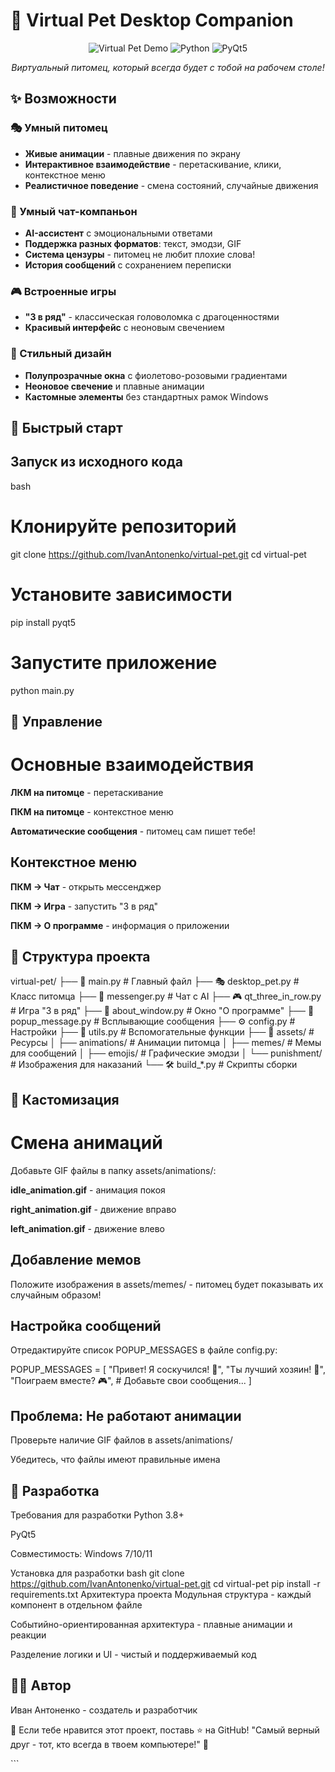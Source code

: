 # 🐾 Virtual Pet Desktop Companion

<div align="center">

![Virtual Pet Demo](https://img.shields.io/badge/🐾-Virtual%20Pet-blueviolet?style=for-the-badge)
![Python](https://img.shields.io/badge/Python-3.8+-yellow?style=for-the-badge&logo=python)
![PyQt5](https://img.shields.io/badge/PyQt5-Desktop%20App-green?style=for-the-badge&logo=qt)

*Виртуальный питомец, который всегда будет с тобой на рабочем столе!*

</div>

## ✨ Возможности

### 🎭 Умный питомец
- **Живые анимации** - плавные движения по экрану
- **Интерактивное взаимодействие** - перетаскивание, клики, контекстное меню
- **Реалистичное поведение** - смена состояний, случайные движения

### 💬 Умный чат-компаньон
- **AI-ассистент** с эмоциональными ответами
- **Поддержка разных форматов**: текст, эмодзи, GIF
- **Система цензуры** - питомец не любит плохие слова!
- **История сообщений** с сохранением переписки

### 🎮 Встроенные игры
- **"3 в ряд"** - классическая головоломка с драгоценностями
- **Красивый интерфейс** с неоновым свечением

### 🎨 Стильный дизайн
- **Полупрозрачные окна** с фиолетово-розовыми градиентами
- **Неоновое свечение** и плавные анимации
- **Кастомные элементы** без стандартных рамок Windows

## 🚀 Быстрый старт


## Запуск из исходного кода
bash
# Клонируйте репозиторий
git clone https://github.com/IvanAntonenko/virtual-pet.git
cd virtual-pet

# Установите зависимости
pip install pyqt5

# Запустите приложение
python main.py

## 🎯 Управление
# Основные взаимодействия
**ЛКМ на питомце** - перетаскивание

**ПКМ на питомце** - контекстное меню

**Автоматические сообщения** - питомец сам пишет тебе!

## Контекстное меню
**ПКМ → Чат** - открыть мессенджер

**ПКМ → Игра** - запустить "3 в ряд"

**ПКМ → О программе** - информация о приложении

## 📁 Структура проекта

virtual-pet/
├── 🐾 main.py                 # Главный файл
├── 🎭 desktop_pet.py          # Класс питомца
├── 💬 messenger.py            # Чат с AI
├── 🎮 qt_three_in_row.py      # Игра "3 в ряд"
├── 🎨 about_window.py         # Окно "О программе"
├── 💫 popup_message.py        # Всплывающие сообщения
├── ⚙️ config.py               # Настройки
├── 🔧 utils.py                # Вспомогательные функции
├── 📁 assets/                 # Ресурсы
│   ├── animations/           # Анимации питомца
│   ├── memes/                # Мемы для сообщений
│   ├── emojis/               # Графические эмодзи
│   └── punishment/           # Изображения для наказаний
└── 🛠 build_*.py             # Скрипты сборки
## 🎨 Кастомизация
 # Смена анимаций
Добавьте GIF файлы в папку assets/animations/:

**idle_animation.gif** - анимация покоя

**right_animation.gif** - движение вправо

**left_animation.gif** - движение влево

 ## Добавление мемов
Положите изображения в assets/memes/ - питомец будет показывать их случайным образом!

## Настройка сообщений
Отредактируйте список POPUP_MESSAGES в файле config.py:

POPUP_MESSAGES = [
    "Привет! Я соскучился! 💖",
    "Ты лучший хозяин! 🐾",
    "Поиграем вместе? 🎮",
    # Добавьте свои сообщения...
]

## Проблема: Не работают анимации
Проверьте наличие GIF файлов в assets/animations/

Убедитесь, что файлы имеют правильные имена

## 🤝 Разработка
Требования для разработки
Python 3.8+

PyQt5

Совместимость: Windows 7/10/11

Установка для разработки
bash
git clone https://github.com/IvanAntonenko/virtual-pet.git
cd virtual-pet
pip install -r requirements.txt
Архитектура проекта
Модульная структура - каждый компонент в отдельном файле

Событийно-ориентированная архитектура - плавные анимации и реакции

Разделение логики и UI - чистый и поддерживаемый код

## 👨‍💻 Автор
Иван Антоненко - создатель и разработчик

💝 Если тебе нравится этот проект, поставь ⭐ на GitHub!
"Самый верный друг - тот, кто всегда в твоем компьютере!" 🐾

</div> ```
